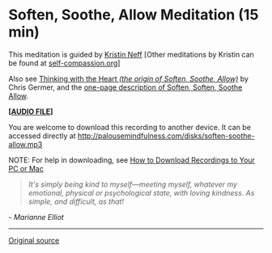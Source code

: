 Soften, Soothe, Allow Meditation (15 min)
=========================================

This meditation is guided by [Kristin Neff][38] [Other meditations by Kristin
can be found at [self-compassion.org][39]]  
  
Also see [Thinking with the Heart _(the origin of Soften, Soothe, Allow)_][40]
by Chris Germer, and the [one-page description of Soften, Soften, Soothe
Allow][41].

**[[AUDIO FILE][42]]**
  

You are welcome to download this recording to another device. It can be
accessed directly at <http://palousemindfulness.com/disks/soften-soothe-allow.mp3>

NOTE: For help in downloading, see [How to Download Recordings to Your PC or
Mac][43]

> _It's simply being kind to myself—meeting myself, whatever my emotional, physical or psychological state, with loving kindness. As simple, and difficult, as that!_

_\- Marianne Elliot_


[38]: http://self-compassion.org/about/
[39]: http://self-compassion.org/
[40]: /docs/thinking-with-the-heart.pdf
[41]: /docs/soften-soothe-allow.pdf
[42]: /disks/soften-soothe-allow.mp3
[43]: http://palousemindfulness.com/meditations/downloading.html
  
-----

[Original source](http://palousemindfulness.com/meditations/soften-soothe-allow.html "Permalink to Soften, Soothe, Allow Meditation")
